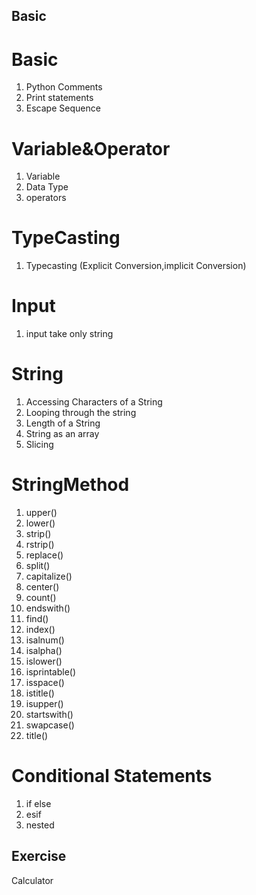 ## Basic

# Basic

1. Python Comments
2. Print statements
3. Escape Sequence

# Variable&Operator

1. Variable
2. Data Type
3. operators

# TypeCasting

1. Typecasting (Explicit Conversion,implicit Conversion)

# Input

1. input take only string

# String

1. Accessing Characters of a String
2. Looping through the string
3. Length of a String
4. String as an array
5. Slicing

# StringMethod

1. upper()
2. lower()
3. strip()
4. rstrip()
5. replace()
6. split()
7. capitalize()
8. center()
9. count()
10. endswith()
11. find()
12. index()
13. isalnum()
14. isalpha()
15. islower()
16. isprintable()
17. isspace()
18. istitle()
19. isupper()
20. startswith()
21. swapcase()
22. title()

# Conditional Statements

1. if else
2. esif
3. nested

## Exercise

Calculator

